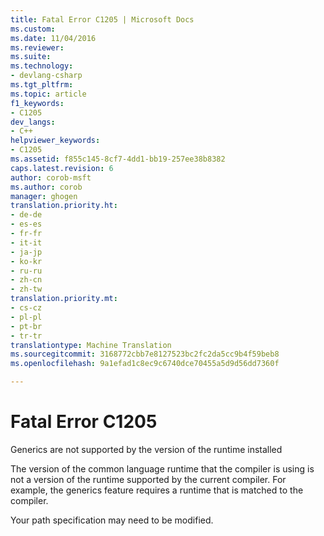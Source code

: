 ```yaml
---
title: Fatal Error C1205 | Microsoft Docs
ms.custom: 
ms.date: 11/04/2016
ms.reviewer: 
ms.suite: 
ms.technology:
- devlang-csharp
ms.tgt_pltfrm: 
ms.topic: article
f1_keywords:
- C1205
dev_langs:
- C++
helpviewer_keywords:
- C1205
ms.assetid: f855c145-8cf7-4dd1-bb19-257ee38b8382
caps.latest.revision: 6
author: corob-msft
ms.author: corob
manager: ghogen
translation.priority.ht:
- de-de
- es-es
- fr-fr
- it-it
- ja-jp
- ko-kr
- ru-ru
- zh-cn
- zh-tw
translation.priority.mt:
- cs-cz
- pl-pl
- pt-br
- tr-tr
translationtype: Machine Translation
ms.sourcegitcommit: 3168772cbb7e8127523bc2fc2da5cc9b4f59beb8
ms.openlocfilehash: 9a1efad1c8ec9c6740dce70455a5d9d56dd7360f

---
```

# Fatal Error C1205
Generics are not supported by the version of the runtime installed  
  
 The version of the common language runtime that the compiler is using is not a version of the runtime supported by the current compiler.  For example, the generics feature requires a runtime that is matched to the compiler.  
  
 Your path specification may need to be modified.


<!--HONumber=Jan17_HO2-->



